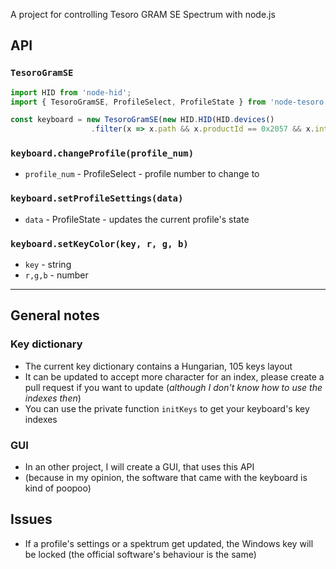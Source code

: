 A project for controlling Tesoro GRAM SE Spectrum with node.js

## API

### `TesoroGramSE`

```js
import HID from 'node-hid';
import { TesoroGramSE, ProfileSelect, ProfileState } from 'node-tesoro';

const keyboard = new TesoroGramSE(new HID.HID(HID.devices()
                  .filter(x => x.path && x.productId == 0x2057 && x.interface == 1 && x.path.includes("col05"))[0].path!));
```

### `keyboard.changeProfile(profile_num)`

- `profile_num` - ProfileSelect - profile number to change to

### `keyboard.setProfileSettings(data)`

- `data` - ProfileState - updates the current profile's state

### `keyboard.setKeyColor(key, r, g, b)`

- `key` - string
- `r,g,b` - number
-----

## General notes

### Key dictionary

- The current key dictionary contains a Hungarian, 105 keys layout
- It can be updated to accept more character for an index, please create a pull request if you want to update (*although I don't know how to use the indexes then*)
- You can use the private function `initKeys` to get your keyboard's key indexes

### GUI

- In an other project, I will create a GUI, that uses this API
- (because in my opinion, the software that came with the keyboard is kind of poopoo)

## Issues

- If a profile's settings or a spektrum get updated, the Windows key will be locked (the official software's behaviour is the same)
